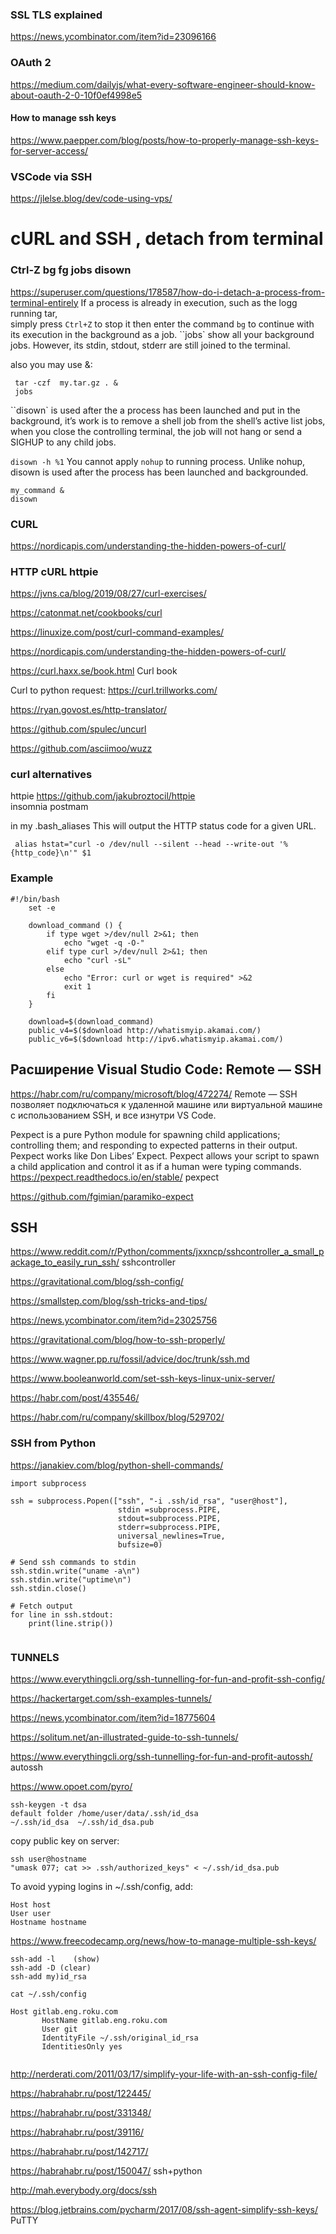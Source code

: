 ### SSL TLS explained

https://news.ycombinator.com/item?id=23096166

### OAuth 2
https://medium.com/dailyjs/what-every-software-engineer-should-know-about-oauth-2-0-10f0ef4998e5

#### How to manage ssh keys

https://www.paepper.com/blog/posts/how-to-properly-manage-ssh-keys-for-server-access/

### VSCode via SSH

https://jlelse.blog/dev/code-using-vps/

# cURL and SSH , detach from terminal

### Ctrl-Z bg fg jobs disown 

<https://superuser.com/questions/178587/how-do-i-detach-a-process-from-terminal-entirely>
If a process is already in execution, such as the logg running  tar,  
simply press ``Ctrl+Z`` to stop it then enter the command ``bg`` to continue with its execution in the background as a job.
``jobs` show all your background jobs. 
However, its stdin, stdout, stderr are still joined to the terminal.

also you may use &:
```
 tar -czf  my.tar.gz . &
 jobs
```

``disown`  is used after the a process has been launched and put in the background, it’s work is to remove a shell job from the shell’s active list jobs,
 when you close the controlling terminal, the job will not hang or send a SIGHUP to any child jobs.
 
 ```disown -h %1```
 You cannot apply ``nohup`` to running process.
  Unlike nohup, disown is used after the process has been launched and backgrounded.
```
my_command &
disown
```
 
### CURL

<https://nordicapis.com/understanding-the-hidden-powers-of-curl/>

### HTTP cURL httpie

<https://jvns.ca/blog/2019/08/27/curl-exercises/>

<https://catonmat.net/cookbooks/curl>

<https://linuxize.com/post/curl-command-examples/>

<https://nordicapis.com/understanding-the-hidden-powers-of-curl/>

<https://curl.haxx.se/book.html> Curl book

Curl to python request:
<https://curl.trillworks.com/>

<https://ryan.govost.es/http-translator/>

<https://github.com/spulec/uncurl>

<https://github.com/asciimoo/wuzz>

### curl alternatives

httpie  https://github.com/jakubroztocil/httpie  
insomnia
postmam


in my .bash_aliases
This will output the HTTP status code for a given URL.

     alias hstat="curl -o /dev/null --silent --head --write-out '%{http_code}\n'" $1 
     
### Example
```
#!/bin/bash
    set -e

    download_command () {
        if type wget >/dev/null 2>&1; then
            echo "wget -q -O-"
        elif type curl >/dev/null 2>&1; then
            echo "curl -sL"
        else
            echo "Error: curl or wget is required" >&2
            exit 1
        fi
    }

    download=$(download_command)
    public_v4=$($download http://whatismyip.akamai.com/)
    public_v6=$($download http://ipv6.whatismyip.akamai.com/)
```

## Расширение Visual Studio Code: Remote — SSH 
<https://habr.com/ru/company/microsoft/blog/472274/>
 Remote — SSH позволяет подключаться к удаленной машине или виртуальной машине с использованием SSH, 
 и все изнутри VS Code.
 
 
Pexpect is a pure Python module for spawning child applications; controlling them; and responding to expected patterns in their output. Pexpect works like Don Libes’ Expect. 
Pexpect allows your script to spawn a child application and control it as if a human were typing commands. 
<https://pexpect.readthedocs.io/en/stable/> pexpect

<https://github.com/fgimian/paramiko-expect>

## SSH 

https://www.reddit.com/r/Python/comments/jxxncp/sshcontroller_a_small_package_to_easily_run_ssh/ sshcontroller

https://gravitational.com/blog/ssh-config/ 

<https://smallstep.com/blog/ssh-tricks-and-tips/>

<https://news.ycombinator.com/item?id=23025756>

<https://gravitational.com/blog/how-to-ssh-properly/>

<https://www.wagner.pp.ru/fossil/advice/doc/trunk/ssh.md>

<https://www.booleanworld.com/set-ssh-keys-linux-unix-server/>

<https://habr.com/post/435546/>

https://habr.com/ru/company/skillbox/blog/529702/

### SSH from Python

<https://janakiev.com/blog/python-shell-commands/>
```
import subprocess

ssh = subprocess.Popen(["ssh", "-i .ssh/id_rsa", "user@host"],
                        stdin =subprocess.PIPE,
                        stdout=subprocess.PIPE,
                        stderr=subprocess.PIPE,
                        universal_newlines=True,
                        bufsize=0)
 
# Send ssh commands to stdin
ssh.stdin.write("uname -a\n")
ssh.stdin.write("uptime\n")
ssh.stdin.close()

# Fetch output
for line in ssh.stdout:
    print(line.strip())
    
```    

### TUNNELS
https://www.everythingcli.org/ssh-tunnelling-for-fun-and-profit-ssh-config/  
  
https://hackertarget.com/ssh-examples-tunnels/

https://news.ycombinator.com/item?id=18775604  
  
https://solitum.net/an-illustrated-guide-to-ssh-tunnels/

https://www.everythingcli.org/ssh-tunnelling-for-fun-and-profit-autossh/  autossh

https://www.opoet.com/pyro/

```
ssh-keygen -t dsa
default folder /home/user/data/.ssh/id_dsa
~/.ssh/id_dsa  ~/.ssh/id_dsa.pub
```
copy public key on server:
```
ssh user@hostname 
"umask 077; cat >> .ssh/authorized_keys" < ~/.ssh/id_dsa.pub
```
To avoid yyping logins  in ~/.ssh/config, add:
```
Host host
User user
Hostname hostname
```

https://www.freecodecamp.org/news/how-to-manage-multiple-ssh-keys/

```
ssh-add -l    (show)
ssh-add -D (clear)
ssh-add my)id_rsa

cat ~/.ssh/config

Host gitlab.eng.roku.com
	   HostName gitlab.eng.roku.com
	   User git
	   IdentityFile ~/.ssh/original_id_rsa
	   IdentitiesOnly yes


```
http://nerderati.com/2011/03/17/simplify-your-life-with-an-ssh-config-file/

https://habrahabr.ru/post/122445/

https://habrahabr.ru/post/331348/

https://habrahabr.ru/post/39116/

https://habrahabr.ru/post/142717/

https://habrahabr.ru/post/150047/ ssh+python

http://mah.everybody.org/docs/ssh

https://blog.jetbrains.com/pycharm/2017/08/ssh-agent-simplify-ssh-keys/ PuTTY
